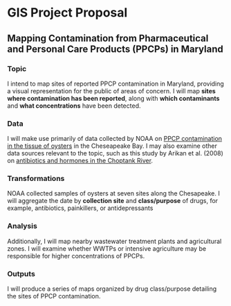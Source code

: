 # GIS Project Proposal
## Mapping Contamination from Pharmaceutical and Personal Care Products (PPCPs) in Maryland
### Topic 
I intend to map sites of reported PPCP contamination in Maryland, providing a visual representation for the public of areas of concern. I will map **sites where contamination has been reported**, along with **which contaminants** and **what concentrations** have been detected. 
### Data 
I will make use primarily of data collected by NOAA on [PPCP contamination in the tissue of oysters](https://repository.library.noaa.gov/view/noaa/20268) in the Cheseapeake Bay. I may also examine other data sources relevant to the topic, such as this study by Arikan et al. (2008) on [antibiotics and hormones in the Choptank River](https://www.sciencedirect.com/science/article/abs/pii/S0011916408001434).
### Transformations
NOAA collected samples of oysters at seven sites along the Chesapeake. I will aggregate the date by **collection site** and **class/purpose** of drugs, for example, antibiotics, painkillers, or antidepressants
### Analysis
Additionally, I will map nearby wastewater treatment plants and agricultural zones. I will examine whether WWTPs or intensive agriculture may be responsible for higher concentrations of PPCPs.
### Outputs
I will produce a series of maps organized by drug class/purpose detailing the sites of PPCP contamination.
